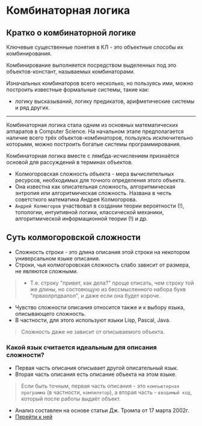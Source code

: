 # Комбинаторная логика

## Кратко о комбинаторной логике
Ключевые существенные понятия в КЛ - это объектные способы их комбинирования.

Комбинирование выполняется посредством выделенных под это объектов-констант, называемых комбинаторами.

Изначальных комбинаторов всего несколько, но пользуясь ими, можно построить известные формальные системы, такие как:

- логику высказываний, логику предикатов, арифметические системы и ряд других.

***

Комбинаторная логика стала одним из основных математических аппаратов в Computer Science.
На начальном этапе предполагается наличие всего трёх объектов-комбинаторов, пользуясь исключительно которыми, можно построить богатые системы программирования.

Комбинаторная логика вместе с лямбда-исчислением признаётся основой для рассуждений в терминах объектов.
- Колмогоровская сложность объекта - мера вычислительных ресурсов, необходимых для точного определения этого объекта.
- Она известна как описательная сложность, алгоритмическая энтропия или алгоритмическая сложность. Названа в честь советсткого математика Андрея Колмогорова.
- `Андрей Колмогоров` участвовал в создании теории вероятности (!), топологии, интуитивной логики, классической механики, алгоритмической информационной теории (!) и др.

## Суть колмогоровской сложности

- Сложность строки - это длина описания этой строки на некотором универсальном языке описания.
- Строки, чья колмогоровская сложность слабо зависит от размера, не являются сложными.
> - Т.е. строку "привет, как дела?" проще описать, чем строку той же длины, но состояющую из бессмысленного набора букв "прваолрпдвапол", и даже если она будет короче.

- Чувство сложности описания относится также и к выбору языка, описывающего сложность.
- В частности, для этого используют языки Lisp, Pascal, Java.

> Сложность даже не зависит от описываемого объекта.

### Какой язык считается идеальным для описания сложности?

- Первая часть описания описывает другой описательный язык.
- Вторая часть описания есть описание объекта на этом языке.
> Если быть точным, первая часть описания - это `компьютерная программа` (в частности, `компилятор`), а вторая часть - `вводимый код`, который после работы выдаёт объект.

- Анализ составлен на основе статьи Дж. Тромпа от 17 марта 2002г. 
- [Перейти к ней](https://www.researchgate.net/publication/2862867_Kolmogorov_Complexity_in_Combinatory_Logic)
